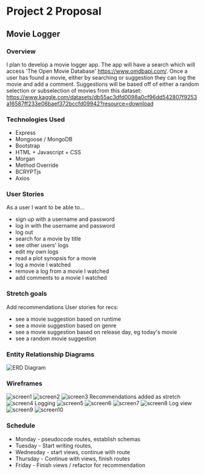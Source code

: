 # Project 2 Proposal
## Movie Logger

### Overview 
I plan to develop a movie logger app. The app will have a search which will access 'The Open Movie Database' https://www.omdbapi.com/.
Once a user has found a movie, either by searching or suggestion they can log the movie and add a comment. Suggestions will be based off of either a random selection or subselection of movies from this dataset: https://www.kaggle.com/datasets/db55ac3dfd0098a0cf96dd542807f9253a16587ff233e06baef372bccfd09942?resource=download


### Technologies Used
* Express
* Mongoose / MongoDB
* Bootstrap
* HTML + Javascript + CSS
* Morgan
* Method Override
* BCRYPTjs
* Axios


### User Stories
As a user I want to be able to...
* sign up with a username and password
* log in with the username and password
* log out
* search for a movie by title
* see other users' logs
* edit my own logs
* read a plot synopsis for a movie
* log a movie I watched
* remove a log from a movie I watched
* add comments to a movie I watched

### Stretch goals
Add recommendations
User stories for recs:
* see a movie suggestion based on runtime
* see a movie suggestion based on genre
* see a movie suggestion based on release day, eg today's movie
* see a random movie suggestion

### Entity Relationship Diagrams
![ERD Diagram](./Movie%20logger%20ERD.drawio.png "erd diagram")

### Wireframes
![screen1](/movie%20logger/movie%20logger.001.jpeg "screen1")
![screen2](/movie%20logger/movie%20logger.002.jpeg "screen2")
![screen3](/movie%20logger/movie%20logger.003.jpeg "screen3")
Recommendations added as stretch
![screen4](/movie%20logger/movie%20logger.004.jpeg "screen4")
Logging
![screen5](/movie%20logger/movie%20logger.005.jpeg "screen5")
![screen6](/movie%20logger/movie%20logger.006.jpeg "screen6")
![screen7](/movie%20logger/movie%20logger.007.jpeg "screen7")
![screen8](/movie%20logger/movie%20logger.008.jpeg "screen8")
Log view
![screen9](/movie%20logger/movie%20logger.009.jpeg "screen9")
![screen10](/movie%20logger/movie%20logger.010.jpeg "screen10")

### Schedule
* Monday - pseudocode routes, establish schemas
* Tuesday - Start writing routes, 
* Wednesday - start views, continue with route
* Thursday - Continue with views, finish routes
* Friday - Finish views / refactor for recommendation